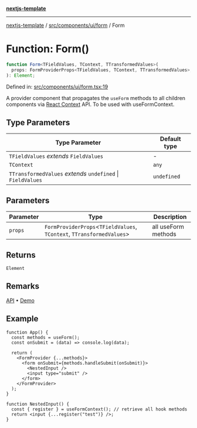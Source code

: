 [**nextjs-template**](../../../../../README.md)

---

[nextjs-template](../../../../../README.md) / [src/components/ui/form](../README.md) / Form

# Function: Form()

```ts
function Form<TFieldValues, TContext, TTransformedValues>(
  props: FormProviderProps<TFieldValues, TContext, TTransformedValues>,
): Element;
```

Defined in: [src/components/ui/form.tsx:19](https://github.com/Its-Satyajit/nextjs-template/blob/a020f2e64682696d16eea8be5c54d400aa09764e/src/components/ui/form.tsx#L19)

A provider component that propagates the `useForm` methods to all children components via [React Context](https://reactjs.org/docs/context.html) API. To be used with useFormContext.

## Type Parameters

| Type Parameter                                              | Default type |
| ----------------------------------------------------------- | ------------ |
| `TFieldValues` _extends_ `FieldValues`                      | -            |
| `TContext`                                                  | `any`        |
| `TTransformedValues` _extends_ `undefined` \| `FieldValues` | `undefined`  |

## Parameters

| Parameter | Type                                                                    | Description         |
| --------- | ----------------------------------------------------------------------- | ------------------- |
| `props`   | `FormProviderProps`\<`TFieldValues`, `TContext`, `TTransformedValues`\> | all useForm methods |

## Returns

`Element`

## Remarks

[API](https://react-hook-form.com/docs/useformcontext) • [Demo](https://codesandbox.io/s/react-hook-form-v7-form-context-ytudi)

## Example

```tsx
function App() {
  const methods = useForm();
  const onSubmit = (data) => console.log(data);

  return (
    <FormProvider {...methods}>
      <form onSubmit={methods.handleSubmit(onSubmit)}>
        <NestedInput />
        <input type="submit" />
      </form>
    </FormProvider>
  );
}

function NestedInput() {
  const { register } = useFormContext(); // retrieve all hook methods
  return <input {...register("test")} />;
}
```

